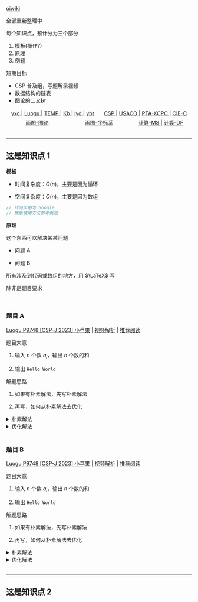 <style>
    .container {
        display: flex;
        text-align: center;
    }
    .item {
        flex: 1;
        margin: 3px 0;
    }
</style>

[oiwiki](https://oi-wiki.org/)

全部重新整理中

每个知识点，预计分为三个部分

1. 模板(操作?)
2. 原理
3. 例题


短期目标

* CSP 普及组，写题解录视频
* 数据结构的链表
* 图论的二叉树

<div class="container">
    <div class="item">
        <a href="https://www.acwing.com/user/myspace/activity/126160/" target="_blank"> yxc </a> | <a href="https://www.luogu.com.cn/training/list" target="_blank"> Luogu </a> | <a href="https://www.luogu.com/paste/b7vhgqco" target="_blank"> TEMP </a> | <a href="https://www.acwing.com/activity/content/90/" target="_blank"> Kb </a> | <a href="https://www.acwing.com/activity/content/6/" target="_blank"> lyd </a> | <a href="http://ybt.ssoier.cn:8088/index.php" target="_blank"> ybt </a>
    </div>
    <div class="item">
         <a href="https://www.luogu.com.cn/problem/list?type=B%7CP&tag=343%7C37&page=1" target="_blank"> CSP </a> | <a href="https://www.acwing.com/activity/content/89/" target="_blank"> USACO </a> | <a href="https://pintia.cn/market" target="_blank"> PTA-XCPC </a> | <a href="http://noi.openjudge.cn/" target="_blank"> CIE-C </a>
    </div>
</div>

<div class="container">
    <div class="item">
        <a href="https://csacademy.com/app/graph_editor/" target="_blank"> 画图-图论</a>
    </div>
    <div class="item">
        <a href="https://www.desmos.com/calculator?lang=zh-CN" target="_blank"> 画图-坐标系 </a>
    </div>
    <div class="item">
        <a href="https://mathsolver.microsoft.com/zh" target="_blank"> 计算-MS </a> | 
        <a href="https://mathdf.com/cn/" target="_blank"> 计算-DF </a> 
    </div>
</div>




<br>

---

## 这是知识点 1

**模板**

* 时间复杂度：$O(n)$，主要是因为循环

* 空间复杂度：$O(n)$，主要是因为数组

```cpp
// 代码风格为 Google
// 模版使用方法参考例题
```

**原理**

这个东西可以解决某某问题

* 问题 A

* 问题 B

所有涉及到代码或数组的地方，用 $\LaTeX$ 写

除非是题目要求

<br>

### 题目 A

<a href="https://www.luogu.com.cn/problem/P9748" target="_blank">Luogu P9748 [CSP-J 2023] 小苹果</a> | <a href="" target="_blank">视频解析</a> | <a href="" target="_blank">推荐阅读</a>

题目大意

1. 输入 $n$ 个数 $a_i$，输出 $n$ 个数的和

2. 输出 `Hello World`

解题思路

1. 如果有朴素解法，先写朴素解法

2. 再写，如何从朴素解法去优化

<details><summary>朴素解法</summary>

```cpp
#include <iostream>

const int N = 2e5 + 10;

int main() {
  std::cout << "Hello World";
  return 0;
}
```

</details>

<details><summary>优化解法</summary>

```cpp
#include <iostream>

const int N = 2e5 + 10;

int main() {
  std::cout << "Hello World";
  return 0;
}
```
</details>


<br>


### 题目 B

<a href="https://www.luogu.com.cn/problem/P9748" target="_blank">Luogu P9748 [CSP-J 2023] 小苹果</a> | <a href="" target="_blank">视频解析</a> | <a href="" target="_blank">推荐阅读</a>

题目大意

1. 输入 $n$ 个数 $a_i$，输出 $n$ 个数的和

2. 输出 `Hello World`

解题思路

1. 如果有朴素解法，先写朴素解法

2. 再写，如何从朴素解法去优化

<details><summary>朴素解法</summary>

```cpp
#include <iostream>

const int N = 2e5 + 10;

int main() {
  std::cout << "Hello World";
  return 0;
}
```

</details>

<details><summary>优化解法</summary>

```cpp
#include <iostream>

const int N = 2e5 + 10;

int main() {
  std::cout << "Hello World";
  return 0;
}
```
</details>


<br>

---


## 这是知识点 2
